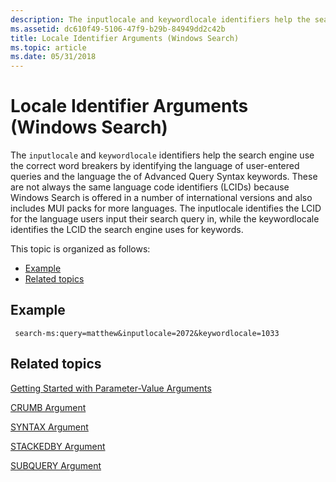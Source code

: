 ```yaml
---
description: The inputlocale and keywordlocale identifiers help the search engine use the correct word breakers by identifying the language of user-entered queries and the language the of Advanced Query Syntax keywords.
ms.assetid: dc610f49-5106-47f9-b29b-84949dd2c42b
title: Locale Identifier Arguments (Windows Search)
ms.topic: article
ms.date: 05/31/2018
---
```


# Locale Identifier Arguments (Windows Search)

The `inputlocale` and `keywordlocale` identifiers help the search engine use the correct word breakers by identifying the language of user-entered queries and the language the of Advanced Query Syntax keywords. These are not always the same language code identifiers (LCIDs) because Windows Search is offered in a number of international versions and also includes MUI packs for more languages. The inputlocale identifies the LCID for the language users input their search query in, while the keywordlocale identifies the LCID the search engine uses for keywords.

This topic is organized as follows:

-   [Example](#example)
-   [Related topics](#related-topics)

## Example


```
 search-ms:query=matthew&inputlocale=2072&keywordlocale=1033
```



## Related topics

<dl> <dt>

[Getting Started with Parameter-Value Arguments](getting-started-with-parameter-value-arguments.md)
</dt> <dt>

[CRUMB Argument](-search-3x-wds-qryidx-crumb.md)
</dt> <dt>

[SYNTAX Argument](-search-3x-wds-qryidx-syntaxargument.md)
</dt> <dt>

[STACKEDBY Argument](-search-3x-wds-qryidx-stackedby.md)
</dt> <dt>

[SUBQUERY Argument](-search-3x-wds-qryidx-subquery.md)
</dt> </dl>

 

 



